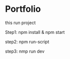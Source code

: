# Portfolio
this run project 

Step1: npm install & npm start

step2: npm run-script

step3: nmp run dev
